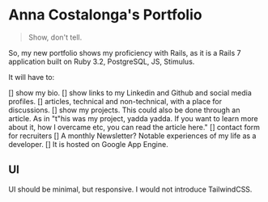 # Anna Costalonga's Portfolio

> Show, don't tell.

So, my new portfolio shows my proficiency with Rails, as it is a Rails 7 application built on Ruby 3.2, PostgreSQL,
JS, Stimulus.

It will have to:

[] show my bio.
[] show links to my Linkedin and Github and social media profiles.
[] articles, technical and non-technical, with a place for discussions.
[] show my projects. This could also be done through an article. As in "t"his was my project, yadda yadda. If you want to learn more about it, how I overcame etc, you can read the article here."
[] contact form for recruiters
[] A monthly Newsletter? Notable experiences of my life as a developer.
[] It is hosted on Google App Engine.

## UI
UI should be minimal, but responsive.
I would not introduce TailwindCSS.